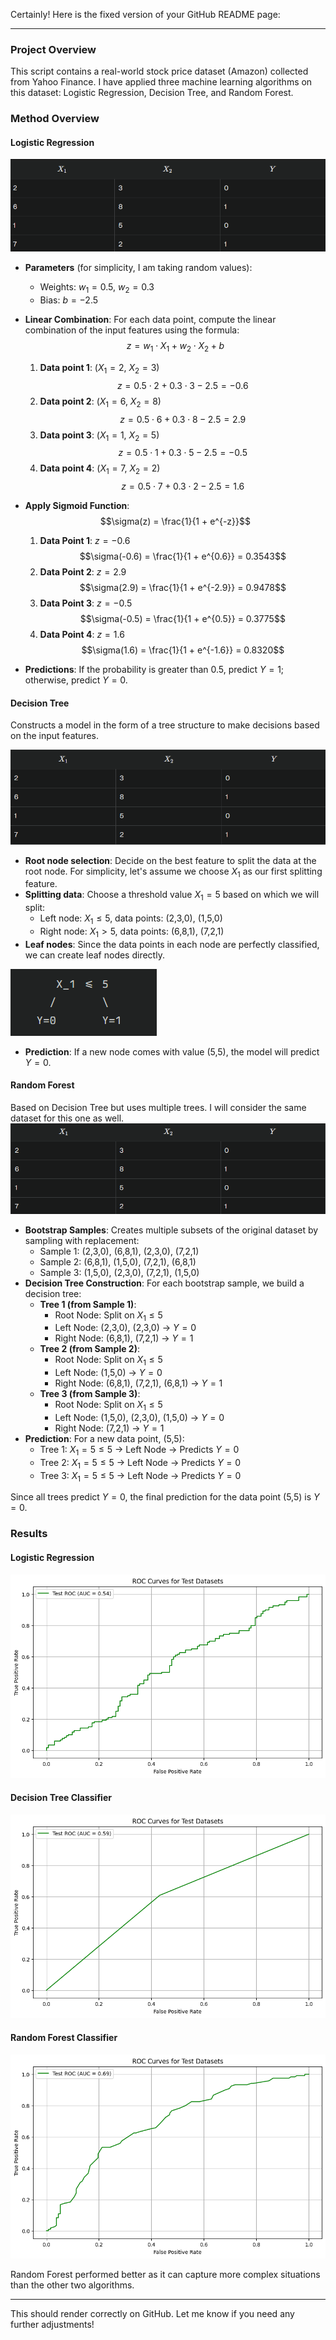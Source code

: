 Certainly! Here is the fixed version of your GitHub README page:

---

### Project Overview
This script contains a real-world stock price dataset (Amazon) collected from Yahoo Finance. I have applied three machine learning algorithms on this dataset: Logistic Regression, Decision Tree, and Random Forest.

### Method Overview

#### Logistic Regression
<!-- Suppose our dataset has two features $`X_1`$ and $`X_2`$ with target variable $`Y`$. -->
![Logistic Regression](image-3.png)

- **Parameters** (for simplicity, I am taking random values): 
    - Weights: $w_1 = 0.5$, $w_2 = 0.3$
    - Bias: $b = -2.5$

- **Linear Combination**: For each data point, compute the linear combination of the input features using the formula:
    $$z = w_1 \cdot X_1 + w_2 \cdot X_2 + b$$

    1. **Data point 1**: ($X_1 = 2$, $X_2 = 3$)
        $$z = 0.5 \cdot 2 + 0.3 \cdot 3 - 2.5 = -0.6$$
    2. **Data point 2**: ($X_1 = 6$, $X_2 = 8$)
        $$z = 0.5 \cdot 6 + 0.3 \cdot 8 - 2.5 = 2.9$$
    3. **Data point 3**: ($X_1 = 1$, $X_2 = 5$)
        $$z = 0.5 \cdot 1 + 0.3 \cdot 5 - 2.5 = -0.5$$
    4. **Data point 4**: ($X_1 = 7$, $X_2 = 2$)
        $$z = 0.5 \cdot 7 + 0.3 \cdot 2 - 2.5 = 1.6$$

- **Apply Sigmoid Function**:
    $$\sigma(z) = \frac{1}{1 + e^{-z}}$$

    1. **Data Point 1**: $z = -0.6$
        $$\sigma(-0.6) = \frac{1}{1 + e^{0.6}} = 0.3543$$ 
    2. **Data Point 2**: $z = 2.9$
        $$\sigma(2.9) = \frac{1}{1 + e^{-2.9}} = 0.9478$$ 
    3. **Data Point 3**: $z = -0.5$
        $$\sigma(-0.5) = \frac{1}{1 + e^{0.5}} = 0.3775$$ 
    4. **Data Point 4**: $z = 1.6$
        $$\sigma(1.6) = \frac{1}{1 + e^{-1.6}} = 0.8320$$ 

- **Predictions**: If the probability is greater than 0.5, predict $Y = 1$; otherwise, predict $Y = 0$.

#### Decision Tree
Constructs a model in the form of a tree structure to make decisions based on the input features.

![Decision Tree](image.png)

- **Root node selection**: Decide on the best feature to split the data at the root node. For simplicity, let's assume we choose $X_1$ as our first splitting feature.
- **Splitting data**: Choose a threshold value $X_1 = 5$ based on which we will split:
    - Left node: $X_1 \leq 5$, data points: (2,3,0), (1,5,0)
    - Right node: $X_1 > 5$, data points: (6,8,1), (7,2,1)
- **Leaf nodes**: Since the data points in each node are perfectly classified, we can create leaf nodes directly.

![Decision Tree Leaf Nodes](image-1.png)

- **Prediction**: If a new node comes with value (5,5), the model will predict $Y = 0$.

#### Random Forest
Based on Decision Tree but uses multiple trees. I will consider the same dataset for this one as well.
![Random Forest](image-2.png)

- **Bootstrap Samples**: Creates multiple subsets of the original dataset by sampling with replacement:
    - Sample 1: (2,3,0), (6,8,1), (2,3,0), (7,2,1)
    - Sample 2: (6,8,1), (1,5,0), (7,2,1), (6,8,1)
    - Sample 3: (1,5,0), (2,3,0), (7,2,1), (1,5,0)
- **Decision Tree Construction**: For each bootstrap sample, we build a decision tree:
    - **Tree 1 (from Sample 1)**:
        - Root Node: Split on $X_1 \leq 5$
        - Left Node: (2,3,0), (2,3,0) → $Y = 0$
        - Right Node: (6,8,1), (7,2,1) → $Y = 1$
    - **Tree 2 (from Sample 2)**:
        - Root Node: Split on $X_1 \leq 5$
        - Left Node: (1,5,0) → $Y = 0$
        - Right Node: (6,8,1), (7,2,1), (6,8,1) → $Y = 1$
    - **Tree 3 (from Sample 3)**:
        - Root Node: Split on $X_1 \leq 5$
        - Left Node: (1,5,0), (2,3,0), (1,5,0) → $Y = 0$
        - Right Node: (7,2,1) → $Y = 1$
- **Prediction**: For a new data point, (5,5):
    - Tree 1: $X_1 = 5 \leq 5$ → Left Node → Predicts $Y = 0$
    - Tree 2: $X_1 = 5 \leq 5$ → Left Node → Predicts $Y = 0$
    - Tree 3: $X_1 = 5 \leq 5$ → Left Node → Predicts $Y = 0$

Since all trees predict $Y = 0$, the final prediction for the data point (5,5) is $Y = 0$.

### Results
#### Logistic Regression

![Logistic Regression Results](output1.png)

#### Decision Tree Classifier

![Decision Tree Results](output2.png)

#### Random Forest Classifier

![Random Forest Results](output3.png)

Random Forest performed better as it can capture more complex situations than the other two algorithms.

---

This should render correctly on GitHub. Let me know if you need any further adjustments!